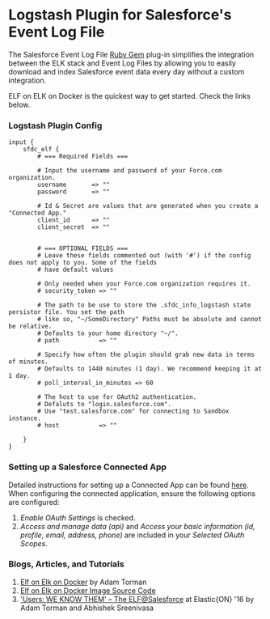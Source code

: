 # Logstash Plugin for Salesforce's Event Log File

The Salesforce Event Log File [Ruby Gem](https://rubygems.org/gems/logstash-input-sfdc_elf/) plug-in simplifies the integration between 
the ELK stack and Event Log Files by allowing you to easily download and index Salesforce event data every day without a custom integration.

ELF on ELK on Docker is the quickest way to get started. Check the links below.

### Logstash Plugin Config
```
input {  
    sfdc_elf {
        # === Required Fields ===
        
        # Input the username and password of your Force.com organization.
        username       => ""
        password       => ""

        # Id & Secret are values that are generated when you create a "Connected App."
        client_id      => ""
        client_secret  => ""

        
        # === OPTIONAL FIELDS ===
        # Leave these fields commented out (with '#') if the config does not apply to you. Some of the fields 
        # have default values
        
        # Only needed when your Force.com organization requires it.
        # security_token => ""

        # The path to be use to store the .sfdc_info_logstash state persistor file. You set the path
        # like so, "~/SomeDirectory" Paths must be absolute and cannot be relative.
        # Defaults to your home directory "~/".
        # path           => ""

        # Specify how often the plugin should grab new data in terms of minutes.
        # Defaults to 1440 minutes (1 day). We recommend keeping it at 1 day.
        # poll_interval_in_minutes => 60
        
        # The host to use for OAuth2 authentication. 
        # Defaluts to "login.salesforce.com".
        # Use "test.salesforce.com" for connecting to Sandbox instance.
        # host           => ""

    }
}
```

### Setting up a Salesforce Connected App
Detailed instructions for setting up a Connected App can be found [here](https://help.salesforce.com/apex/HTViewHelpDoc?id=connected_app_create.htm).
When configuring the connected application, ensure the following options are configured:

1. *Enable OAuth Settings* is checked.
2. *Access and manage data (api)* and *Access your basic information (id, profile, email, address, phone)* are included in your *Selected OAuth Scopes*.

### Blogs, Articles, and Tutorials
1. [Elf on Elk on Docker](http://www.salesforcehacker.com/2015/10/elf-on-elk-on-docker.html) by Adam Torman
2. [Elf on Elk on Docker Image Source Code](https://github.com/developerforce/elf_elk_docker/blob/master/README.md)
3. ['Users: WE KNOW THEM' – The ELF@Salesforce](https://www.elastic.co/elasticon/conf/2016/sf/users-we-know-them-the-elf-at-salesforce) at Elastic{ON} '16 by Adam Torman and Abhishek Sreenivasa